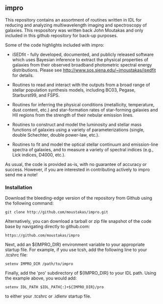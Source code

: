 ## impro

This repository contains an assortment of routines written in IDL for
reducing and analyzing multiwavelength imaging and spectroscopy of
galaxies. This respository was written back John Moutakas and only 
included in this github repository for back-up purposes.

Some of the code highlights included with impro:

* iSEDfit - fully developed, documented, and publicly released software
  which uses Bayesian inference to extract the physical properties of
  galaxies from their observed broadband photometric spectral energy
  distributions.  Please see
  http://www.sos.siena.edu/~jmoustakas/isedfit for details.

* Routines to read and interact with the outputs from a broad range of
  stellar population synthesis models, including BC03, Pegase,
  Starburst99, and FSPS.

* Routines for inferring the physical conditions (metallicity,
  temperature, dust content, etc.) and star-formation rates of
  star-forming galaxies and HII regions from the strength of their
  nebular emission lines.

* Routines to construct and model the luminosity and stellar mass
  functions of galaxies using a variety of parameterizations (single,
  double Schechter, double power-law, etc.).

* Routines to fit and model the optical stellar continuum and
  emission-line spectra of galaxies, and to measure a variety of
  spectral indices (e.g., Lick indices, D4000, etc.).

As usual, the code is provided as-is, with no guarantee of accuracy or
success.  However, if you are interested in contributing actively to
impro send me a note!

### Installation

Download the bleeding-edge version of the repository from Github using
the following command:

    git clone http://github.com/moustakas/impro.git

Alternatively, you can download a tarball or zip file snapshot of the
code base by navigating directly to github.com:

    https://github.com/moustakas/impro

Next, add an ${IMPRO_DIR} environment variable to your appropriate
startup file. For example, if you use tcsh, add the following line to
your .tcshrc file: 

    setenv IMPRO_DIR /path/to/impro

Finally, add the 'pro' subdirectory of ${IMPRO_DIR} to your IDL path.
Using the example above, you would add:

    setenv IDL_PATH $IDL_PATH{:}+${IMPRO_DIR}/pro

to either your .tcshrc or .idlenv startup file.  

